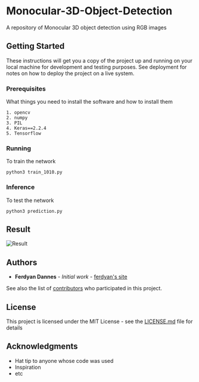 # Monocular-3D-Object-Detection

A repository of Monocular 3D object detection using RGB images

## Getting Started

These instructions will get you a copy of the project up and running on your local machine for development and testing purposes. See deployment for notes on how to deploy the project on a live system.

### Prerequisites

What things you need to install the software and how to install them

```
1. opencv
2. numpy
3. PIL
4. Keras==2.2.4
5. Tensorflow
```

### Running

To train the network

```
python3 train_1010.py
```

### Inference

To test the network

```
python3 prediction.py
```

## Result
![Result](result_3dbbox.png)

## Authors

* **Ferdyan Dannes** - *Initial work* - [ferdyan's site](www.ferdyandannes.com)

See also the list of [contributors](https://github.com/your/project/contributors) who participated in this project.

## License

This project is licensed under the MIT License - see the [LICENSE.md](LICENSE.md) file for details

## Acknowledgments

* Hat tip to anyone whose code was used
* Inspiration
* etc

